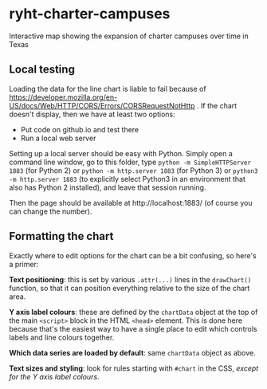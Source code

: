 # ryht-charter-campuses
Interactive map showing the expansion of charter campuses over time in Texas

## Local testing

Loading the data for the line chart is liable to fail because of https://developer.mozilla.org/en-US/docs/Web/HTTP/CORS/Errors/CORSRequestNotHttp .  If the chart doesn't display, then we have at least two options:

* Put code on github.io and test there
* Run a local web server

Setting up a local server should be easy with Python.  Simply open a command line window, go to this folder, type `python -m SimpleHTTPServer 1883` (for Python 2) or `python -m http.server 1883` (for Python 3) or `python3 -m http.server 1883` (to explicitly select Python3 in an environment that also has Python 2 installed), and leave that session running.

Then the page should be available at http://localhost:1883/ (of course you can change the number).

## Formatting the chart

Exactly where to edit options for the chart can be a bit confusing, so here's a primer:

**Text positioning**: this is set by various `.attr(...)` lines in the `drawChart()` function, so that it can position everything relative to the size of the chart area.

**Y axis label colours**: these are defined by the `chartData` object at the top of the main `<script>` block in the HTML `<head>` element.  This is done here because that's the easiest way to have a single place to edit which controls labels and line colours together.

**Which data series are loaded by default**: same `chartData` object as above.

**Text sizes and styling**: look for rules starting with `#chart` in the CSS, *except for the Y axis label colours*.



